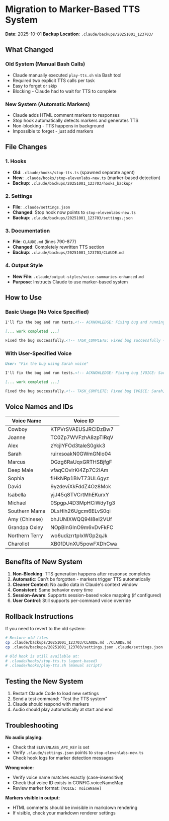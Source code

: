 # Migration to Marker-Based TTS System

**Date**: 2025-10-01
**Backup Location**: `.claude/backups/20251001_123703/`

## What Changed

### Old System (Manual Bash Calls)
- Claude manually executed `play-tts.sh` via Bash tool
- Required two explicit TTS calls per task
- Easy to forget or skip
- Blocking - Claude had to wait for TTS to complete

### New System (Automatic Markers)
- Claude adds HTML comment markers to responses
- Stop hook automatically detects markers and generates TTS
- Non-blocking - TTS happens in background
- Impossible to forget - just add markers

## File Changes

### 1. Hooks
- **Old**: `.claude/hooks/stop-tts.ts` (spawned separate agent)
- **New**: `.claude/hooks/stop-elevenlabs-new.ts` (marker-based detection)
- **Backup**: `.claude/backups/20251001_123703/hooks_backup/`

### 2. Settings
- **File**: `.claude/settings.json`
- **Changed**: Stop hook now points to `stop-elevenlabs-new.ts`
- **Backup**: `.claude/backups/20251001_123703/settings.json`

### 3. Documentation
- **File**: `CLAUDE.md` (lines 790-877)
- **Changed**: Completely rewritten TTS section
- **Backup**: `.claude/backups/20251001_123703/CLAUDE.md`

### 4. Output Style
- **New File**: `.claude/output-styles/voice-summaries-enhanced.md`
- **Purpose**: Instructs Claude to use marker-based system

## How to Use

### Basic Usage (No Voice Specified)
```markdown
I'll fix the bug and run tests.<!-- ACKNOWLEDGE: Fixing bug and running tests -->

[... work completed ...]

Fixed the bug successfully.<!-- TASK_COMPLETE: Fixed bug successfully -->
```

### With User-Specified Voice
```markdown
User: "Fix the bug using Sarah voice"

I'll fix the bug and run tests.<!-- ACKNOWLEDGE: Fixing bug [VOICE: Sarah] -->

[... work completed ...]

Fixed the bug successfully.<!-- TASK_COMPLETE: Fixed bug [VOICE: Sarah] -->
```

## Voice Names and IDs

| Voice Name | Voice ID |
|------------|----------|
| Cowboy | KTPVrSVAEUSJRClDzBw7 |
| Joanne | TC0Zp7WVFzhA8zpTlRqV |
| Alex | zYcjlYFOd3taleS0gkk3 |
| Sarah | ruirxsoakN0GWmGNIo04 |
| Marcus | DGzg6RaUqxGRTHSBjfgF |
| Deep Male | vfaqCOvlrKi4Zp7C2IAm |
| Sophia | flHkNRp1BlvT73UL6gyz |
| David | 9yzdeviXkFddZ4Oz8Mok |
| Isabella | yjJ45q8TVCrtMhEKurxY |
| Michael | 0SpgpJ4D3MpHCiWdyTg3 |
| Southern Mama | DLsHlh26Ugcm6ELvS0qi |
| Amy (Chinese) | bhJUNIXWQQ94l8eI2VUf |
| Grandpa Oxley | NOpBlnGInO9m6vDvFkFC |
| Northern Terry | wo6udizrrtpIxWGp2qJk |
| Charollot | XB0fDUnXU5powFXDhCwa |

## Benefits of New System

1. **Non-Blocking**: TTS generation happens after response completes
2. **Automatic**: Can't be forgotten - markers trigger TTS automatically
3. **Cleaner Context**: No audio data in Claude's context window
4. **Consistent**: Same behavior every time
5. **Session-Aware**: Supports session-based voice mapping (if configured)
6. **User Control**: Still supports per-command voice override

## Rollback Instructions

If you need to revert to the old system:

```bash
# Restore old files
cp .claude/backups/20251001_123703/CLAUDE.md ./CLAUDE.md
cp .claude/backups/20251001_123703/settings.json .claude/settings.json

# Old hook is still available at:
# .claude/hooks/stop-tts.ts (agent-based)
# .claude/hooks/play-tts.sh (manual script)
```

## Testing the New System

1. Restart Claude Code to load new settings
2. Send a test command: "Test the TTS system"
3. Claude should respond with markers
4. Audio should play automatically at start and end

## Troubleshooting

**No audio playing:**
- Check that `ELEVENLABS_API_KEY` is set
- Verify `.claude/settings.json` points to `stop-elevenlabs-new.ts`
- Check hook logs for marker detection messages

**Wrong voice:**
- Verify voice name matches exactly (case-insensitive)
- Check that voice ID exists in CONFIG.voiceNameMap
- Review marker format: `[VOICE: VoiceName]`

**Markers visible in output:**
- HTML comments should be invisible in markdown rendering
- If visible, check your markdown renderer settings
